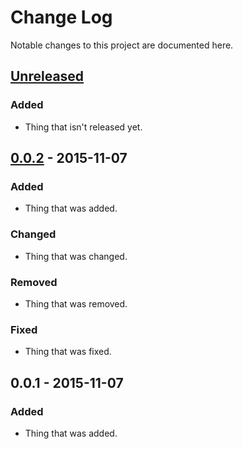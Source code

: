 # Change Log

Notable changes to this project are documented here.


## [Unreleased]

### Added

- Thing that isn't released yet.


## [0.0.2] - 2015-11-07

### Added

- Thing that was added.

### Changed

- Thing that was changed.

### Removed

- Thing that was removed.

### Fixed

- Thing that was fixed.


## 0.0.1 - 2015-11-07

### Added

- Thing that was added.


[Unreleased]: https://github.com/FunTimeCoding/virtual-box-tools/compare/v0.0.2...HEAD
[0.0.2]: https://github.com/FunTimeCoding/virtual-box-tools/compare/v0.0.1...v0.0.2

